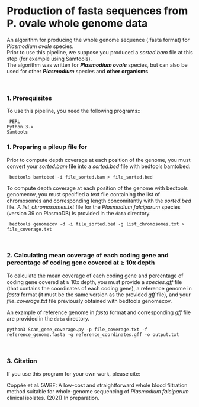 # Production of fasta sequences from P. ovale whole genome data
<p>An algorithm for producing the whole genome sequence (.fasta format) for <i>Plasmodium ovale</i> species.<br>
 Prior to use this pipeline, we suppose you produced a <i>sorted.bam</i> file at this step (for example using Samtools).<br>
 The algorithm was written for <i><b>Plasmodium ovale</b></i> species, but can also be used for other <i><b>Plasmodium</b></i> species and <b>other organisms</b></p>
<br>
<h3>1. Prerequisites</h3>
 <p>To use this pipeline, you need the following programs::</p>
 <p><code> PERL<br>Python 3.x<br>Samtools</code></p>
 <h3>1. Preparing a pileup file for </h3>
 <p>Prior to compute depth coverage at each position of the genome, you must convert your <i>sorted.bam</i> file into a <i>sorted.bed</i> file with bedtools bamtobed:</p>
 <p><code> bedtools bamtobed -i file_sorted.bam > file_sorted.bed</code></p>
 <p>To compute depth coverage at each position of the genome with bedtools genomecov, you must specified a text file containing the list of chromosomes and corresponding length concomitantly with the <i>sorted.bed</i> file. A <i>list_chromosomes.txt</i> file for the <i>Plasmodium falciparum</i> species (version 39 on PlasmoDB) is provided in the <code>data</code> directory.</p>
 <p><code> bedtools genomecov -d -i file_sorted.bed -g list_chromosomes.txt > file_coverage.txt</code></p>
 <br>
 <h3>2. Calculating mean coverage of each coding gene and percentage of coding gene covered at &ge; 10x depth</h3>
 <p>To calculate the mean coverage of each coding gene and percentage of coding gene covered at &ge; 10x depth, you must provide a <i>species.gff</i> file (that contains the coordinates of each coding gene), a reference genome in <i>fasta</i> format (it must be the same version as the provided <i>gff</i> file), and your <i>file_coverage.txt</i> file previously obtained with bedtools genomecov.</p>
 <p>An example of reference genome in <i>fasta</i> format and corresponding <i>gff</i> file are provided in the <code>data</code> directory.</p>
 <p><code>python3 Scan_gene_coverage.py -p file_coverage.txt -f reference_genome.fasta -g reference_coordinates.gff -o output.txt</code></p>
 <br>
 <h3>3. Citation</h3>
 <p>If you use this program for your own work, please cite:</p>
 <p>Coppée et al. 5WBF: A low-cost and straightforward whole blood filtration method suitable for whole-genome sequencing of <i>Plasmodium falciparum</i> clinical isolates. (2021) In preparation.</i></p>

